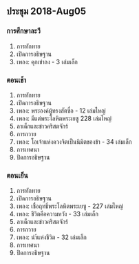 
## ประชุม 2018-Aug05

### การศึกษาละวี

1. การทักทาย 
2. เปิดการอธิษฐาน 
3. เพลง:  คุกเข่าลง - 3 เล่มเล็ก

### ตอนเช้า

1. การทักทาย 
2. เปิดการอธิษฐาน 
3. เพลง:  พระองค์ผู้ทรงสัตซื่อ - 12 เล่มไหญ่
4. เพลง:  มีแต่พระโลหิตพระเยซู 228 เล่มไหญ่
5. ลาเด็กและข่าวคริสตจักร์
6. การถวาย
7. เพลง:  โอเจ้าแห่งดวงจิตเป็นนิมิตของข้า - 34 เล่มเล็ก
8. การเทศนา
9. ปิดการอธิษฐาน

### ตอนเย็น

1. การทักทาย 
2. เปิดการอธิษฐาน 
3. เพลง:  เชื่อฤทธิ์พระโลหิตพระเยซู - 227 เล่มไหญ่
4. เพลง:  ชีวิตคือความหวัง - 33 เล่มเล็ก
5. ลาเด็กและข่าวคริสตจักร์
6. การถวาย
7. เพลง: นำ้แห่งชีวิต - 32 เล่มเล็ก
8. การเทศนา
9. ปิดการอธิษฐาน
